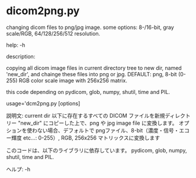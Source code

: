 # dicom2png.py
changing dicom files to png/jpg image. some options: 8-/16-bit, gray scale/RGB, 64/128/256/512 resolution.

help: -h


description:

copying all dicom image files in current directory tree to new dir, named 'new_dir', and chainge these files into png or jpg. DEFAULT: png, 8-bit (0-255) RGB color scale image with 256x256 matrix. 

this code depending on 
  pydicom, glob, numpy, shutil, time and PIL.

usage='dcm2png.py [options]
    

説明文:
current dir 以下に存在するすべての DICOM ファイルを新規ディレクトリー "new_dir" にコピーした上で、png や jpg image file に変換します。
オプションを使わない場合、デフォルトで pngファイル、8-bit（濃度・信号・エコー輝度 etc...: 0-255）, RGB, 256x256 マトリックスに変換します

このコードは、以下のライブラリに依存しています。
  pydicom, glob, numpy, shutil, time and PIL.

ヘルプ: -h
